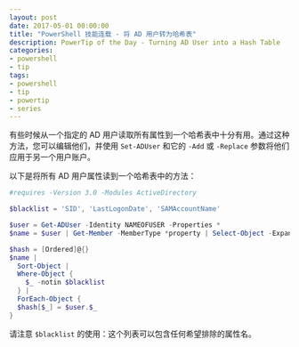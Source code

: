 ```yaml
---
layout: post
date: 2017-05-01 00:00:00
title: "PowerShell 技能连载 - 将 AD 用户转为哈希表"
description: PowerTip of the Day - Turning AD User into a Hash Table
categories:
- powershell
- tip
tags:
- powershell
- tip
- powertip
- series
---
```

有些时候从一个指定的 AD 用户读取所有属性到一个哈希表中十分有用。通过这种方法，您可以编辑他们，并使用 `Set-ADUser` 和它的 `-Add` 或 `-Replace` 参数将他们应用于另一个用户账户。

以下是将所有 AD 用户属性读到一个哈希表中的方法：

```powershell
#requires -Version 3.0 -Modules ActiveDirectory

$blacklist = 'SID', 'LastLogonDate', 'SAMAccountName'

$user = Get-ADUser -Identity NAMEOFUSER -Properties *
$name = $user | Get-Member -MemberType *property | Select-Object -ExpandProperty Name

$hash = [Ordered]@{}
$name |
  Sort-Object |
  Where-Object {
    $_ -notin $blacklist
  } |
  ForEach-Object {
  $hash[$_] = $user.$_
}
```

请注意 `$blacklist` 的使用：这个列表可以包含任何希望排除的属性名。

<!--本文国际来源：[Turning AD User into a Hash Table](http://community.idera.com/powershell/powertips/b/tips/posts/turning-ad-user-into-a-hash-table)-->
